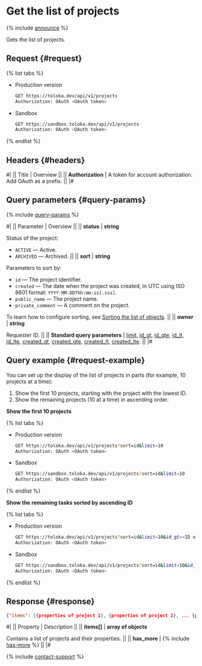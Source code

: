 # Get the list of projects

{% include [announce](../_includes/announce.md) %}

Gets the list of projects.

## Request {#request}

{% list tabs %}

- Production version

  ```bash
  GET https://toloka.dev/api/v1/projects
  Authorization: OAuth <OAuth token>
  ```

- Sandbox

  ```bash
  GET https://sandbox.toloka.dev/api/v1/projects
  Authorization: OAuth <OAuth token>
  ```

{% endlist %}

## Headers {#headers}

#|
|| Title | Overview ||
|| **Authorization** | A token for account authorization. Add OAuth as a prefix. ||
|#

## Query parameters {#query-params}

{% include [query-params](../_includes/query-params.md) %}

#|
|| Parameter | Overview ||
|| **status** | **string**

Status of the project:

- `ACTIVE` — Active.
- `ARCHIVED` — Archived. ||
|| **sort** | **string**

Parameters to sort by:

- `id` — The project identifier.
- `created` — The date when the project was created, in UTC using ISO 8601 format: `YYYY-MM-DDThh:mm:ss[.sss]`.
- `public_name` — The project name.
- `private_comment` — A comment on the project.

To learn how to configure sorting, see [Sorting the list of objects](sorting.md). ||
|| **owner** | **string**

Requester ID. ||
|| **Standard query parameters** | [limit](standard-query-parameters.md#limit), [id_gt](standard-query-parameters.md#id_gt), [id_gte](standard-query-parameters.md#id_gte), [id_lt](standard-query-parameters.md#id_lt), [id_lte](standard-query-parameters.md#id_lte), [created_gt](standard-query-parameters.md#created_gt), [created_gte](standard-query-parameters.md#created_gte), [created_lt](standard-query-parameters.md#created_lt), [created_lte](standard-query-parameters.md#created_lte). ||
|#

## Query example {#request-example}

You can set up the display of the list of projects in parts (for example, 10 projects at a time):

1. Show the first 10 projects, starting with the project with the lowest ID.
1. Show the remaining projects (10 at a time) in ascending order.

**Show the first 10 projects**

{% list tabs %}

- Production version

  ```bash
  GET https://toloka.dev/api/v1/projects?sort=id&limit=10
  Authorization: OAuth <OAuth token>
  ```

- Sandbox

  ```bash
  GET https://sandbox.toloka.dev/api/v1/projects?sort=id&limit=10
  Authorization: OAuth <OAuth token>
  ```

{% endlist %}

**Show the remaining tasks sorted by ascending ID**

{% list tabs %}

- Production version

  ```bash
  GET https://toloka.dev/api/v1/projects?sort=id&limit=10&id_gt=<ID of the last project from the previous response>
  Authorization: OAuth <OAuth token>
  ```

- Sandbox

  ```bash
  GET https://sandbox.toloka.dev/api/v1/projects?sort=id&limit=10&id_gt=<id of the last project from the previous response>
  Authorization: OAuth <OAuth token>
  ```

{% endlist %}

## Response {#response}

```json
{"items": [{properties of project 1}, {properties of project 2}, ... {properties of project n}], "has_more": false}
```

#|
|| Property | Description ||
|| **items[]** | **array of objects**

Contains a list of projects and their properties. ||
|| **has_more** | {% include [has-more](../_includes/has-more.md) %} ||
|#

{% include [contact-support](../../guide/_includes/contact-support.md) %}